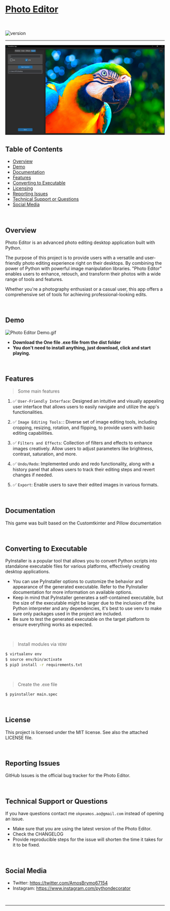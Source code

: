 # [Photo Editor](https://github.com/PythonDecorator)

<br />

![version](https://img.shields.io/badge/version-1.0.0-blue.svg)

--- 
![Thumbnail.jpg](demo%2FThumbnail.jpg)
## Table of Contents

* [Overview](#overview)
* [Demo](#demo)
* [Documentation](#documentation)
* [Features](#features)
* [Converting to Executable](#converting-to-executable)
* [Licensing](#license)
* [Reporting Issues](#reporting-issues)
* [Technical Support or Questions](#technical-support-or-questions)
* [Social Media](#Social-media)

<br />

## Overview

Photo Editor is an advanced photo editing desktop application built with Python.

The purpose of this project is to provide users with a versatile and user-friendly photo editing experience right on
their desktops. By combining the power of Python with powerful image manipulation libraries. "Photo Editor" enables
users to enhance, retouch, and transform their photos with a wide range of tools and features.

Whether you're a photography enthusiast or a casual user, this app offers a comprehensive set of tools for achieving
professional-looking edits.

<br />

## Demo

![Photo Editor Demo.gif](demo%2FPhoto%20Editor%20Demo.gif)

- **Download the One file .exe file from the dist folder**
- **You don't need to install anything, just download, click and start playing.**

<br />

## Features

> Some main features

1. ✅ `User-Friendly Interface`: Designed an intuitive and visually appealing user interface that
   allows users to easily navigate and utilize the app's functionalities.

2. ✅ `Image Editing Tools:`: Diverse set of image editing tools, including cropping,
   resizing, rotation, and flipping, to provide users with basic editing capabilities.

3. ✅ `Filters and Effects`: Collection of filters and effects to enhance images creatively. Allow users to
   adjust parameters like brightness, contrast, saturation, and more.

4. ✅ `Undo/Redo`: Implemented undo and redo functionality, along with a history panel that
   allows users to track their editing steps and revert changes if needed.

5. ✅ `Export`: Enable users to save their edited images in various formats.

<br />

## Documentation

This game was built based on the Customtkinter and Pillow documentation

<br />

## Converting to Executable

PyInstaller is a popular tool that allows you to convert Python scripts into standalone executable files for various
platforms, effectively creating desktop applications.

- You can use PyInstaller options to customize the behavior and appearance of the generated executable. Refer to the
  PyInstaller documentation for more information on available options.
- Keep in mind that PyInstaller generates a self-contained executable, but the size of the executable might be larger
  due
  to the inclusion of the Python interpreter and any dependencies, it's best to use venv to make sure only packages used
  in the
  project are included.
- Be sure to test the generated executable on the
  target platform to ensure everything works as expected.

<br />

> Install modules via `VENV`

```bash
$ virtualenv env
$ source env/bin/activate
$ pip3 install -r requirements.txt
```

<br />

> Create the .exe file

```bash
$ pyinstaller main.spec 
```

<br />

## License

This project is licensed under the MIT license. See also the attached LICENSE file.

<br />

## Reporting Issues

GitHub Issues is the official bug tracker for the Photo Editor.

<br />

## Technical Support or Questions

If you have questions contact me `okpeamos.ao@gmail.com` instead of opening an issue.

- Make sure that you are using the latest version of the Photo Editor. 
- Check the CHANGELOG
- Provide reproducible steps for the issue will shorten the time it takes for it to be fixed.

<br />

## Social Media

- Twitter: <https://twitter.com/AmosBrymo67154>
- Instagram: <https://www.instagram.com/pythondecorator>

<br />

---

